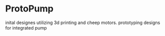 # ProtoPump

inital designes utilizing 3d printing and cheep motors. 
prototyping designs for integrated pump
